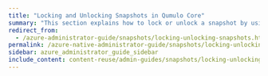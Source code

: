 ```yaml
---
title: "Locking and Unlocking Snapshots in Qumulo Core"
summary: "This section explains how to lock or unlock a snapshot by using a key located in the Qumulo file system key store and the <code>qq</code> CLI. In addition, it explains how to lock policy-created snapshots for local policies and for policies that are part of a replication target relationship."
redirect_from:
  - /azure-administrator-guide/snapshots/locking-unlocking-snapshots.html
permalink: /azure-native-administrator-guide/snapshots/locking-unlocking-snapshots.html
sidebar: azure_administrator_guide_sidebar
include_content: content-reuse/admin-guides/snapshots/locking-unlocking-snapshots.md
---
```


